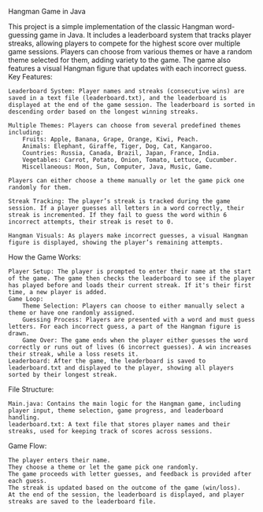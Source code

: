 Hangman Game in Java

This project is a simple implementation of the classic Hangman word-guessing game in Java. It includes a leaderboard system that tracks player streaks, allowing players to compete for the highest score over multiple game sessions. Players can choose from various themes or have a random theme selected for them, adding variety to the game. The game also features a visual Hangman figure that updates with each incorrect guess.
Key Features:

    Leaderboard System: Player names and streaks (consecutive wins) are saved in a text file (leaderboard.txt), and the leaderboard is displayed at the end of the game session. The leaderboard is sorted in descending order based on the longest winning streaks.

    Multiple Themes: Players can choose from several predefined themes including:
        Fruits: Apple, Banana, Grape, Orange, Kiwi, Peach.
        Animals: Elephant, Giraffe, Tiger, Dog, Cat, Kangaroo.
        Countries: Russia, Canada, Brazil, Japan, France, India.
        Vegetables: Carrot, Potato, Onion, Tomato, Lettuce, Cucumber.
        Miscellaneous: Moon, Sun, Computer, Java, Music, Game.

    Players can either choose a theme manually or let the game pick one randomly for them.

    Streak Tracking: The player’s streak is tracked during the game session. If a player guesses all letters in a word correctly, their streak is incremented. If they fail to guess the word within 6 incorrect attempts, their streak is reset to 0.

    Hangman Visuals: As players make incorrect guesses, a visual Hangman figure is displayed, showing the player’s remaining attempts.

How the Game Works:

    Player Setup: The player is prompted to enter their name at the start of the game. The game then checks the leaderboard to see if the player has played before and loads their current streak. If it's their first time, a new player is added.
    Game Loop:
        Theme Selection: Players can choose to either manually select a theme or have one randomly assigned.
        Guessing Process: Players are presented with a word and must guess letters. For each incorrect guess, a part of the Hangman figure is drawn.
        Game Over: The game ends when the player either guesses the word correctly or runs out of lives (6 incorrect guesses). A win increases their streak, while a loss resets it.
    Leaderboard: After the game, the leaderboard is saved to leaderboard.txt and displayed to the player, showing all players sorted by their longest streak.

File Structure:

    Main.java: Contains the main logic for the Hangman game, including player input, theme selection, game progress, and leaderboard handling.
    leaderboard.txt: A text file that stores player names and their streaks, used for keeping track of scores across sessions.

Game Flow:

    The player enters their name.
    They choose a theme or let the game pick one randomly.
    The game proceeds with letter guesses, and feedback is provided after each guess.
    The streak is updated based on the outcome of the game (win/loss).
    At the end of the session, the leaderboard is displayed, and player streaks are saved to the leaderboard file.
